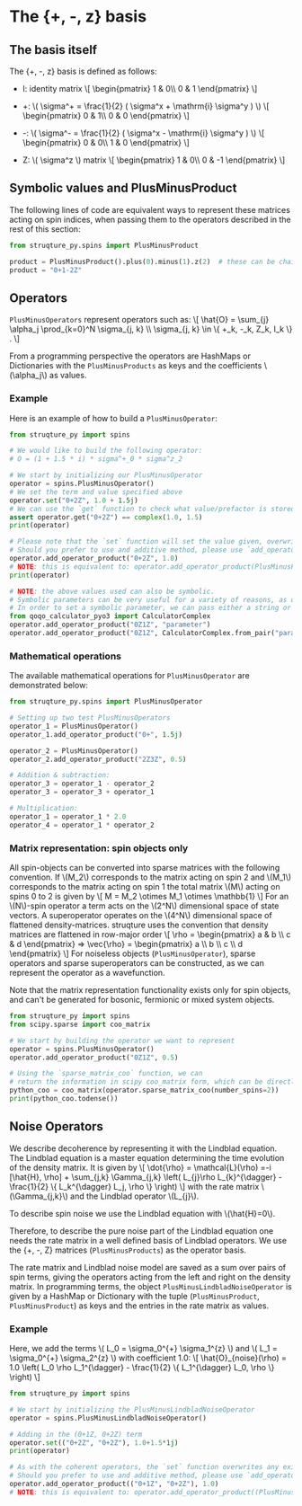 # The {+, -, z} basis

## The basis itself

The {+, -, z} basis is defined as follows:
* I: identity matrix
\\[
\begin{pmatrix}
1 & 0\\\\
0 & 1
\end{pmatrix}
\\]

* +: \\( \sigma^+ = \frac{1}{2} ( \sigma^x + \mathrm{i} \sigma^y ) \\)
\\[
\begin{pmatrix}
0 & 1\\\\
0 & 0
\end{pmatrix}
\\]

* -: \\( \sigma^- = \frac{1}{2} ( \sigma^x - \mathrm{i} \sigma^y ) \\)
\\[
\begin{pmatrix}
0 & 0\\\\
1 & 0
\end{pmatrix}
\\]

* Z: \\( \sigma^z \\) matrix
\\[
\begin{pmatrix}
1 & 0\\\\
0 & -1
\end{pmatrix}
\\]

## Symbolic values and PlusMinusProduct

The following lines of code are equivalent ways to represent these matrices acting on spin indices, when passing them to the operators described in the rest of this section:

```python
from struqture_py.spins import PlusMinusProduct

product = PlusMinusProduct().plus(0).minus(1).z(2)  # these can be chained similarly to PlusMinusProducts
product = "0+1-2Z"
```

## Operators

`PlusMinusOperators` represent operators such as:
\\[
\hat{O} = \sum_{j} \alpha_j \prod_{k=0}^N \sigma_{j, k} \\\\
    \sigma_{j, k} \in \\{ +_k, -_k, Z_k, I_k \\} .
\\]

From a programming perspective the operators are HashMaps or Dictionaries with the `PlusMinusProducts` as keys and the coefficients \\(\alpha_j\\) as values.

### Example

Here is an example of how to build a `PlusMinusOperator`:

```python
from struqture_py import spins

# We would like to build the following operator:
# O = (1 + 1.5 * i) * sigma^+_0 * sigma^z_2

# We start by initializing our PlusMinusOperator
operator = spins.PlusMinusOperator()
# We set the term and value specified above
operator.set("0+2Z", 1.0 + 1.5j)
# We can use the `get` function to check what value/prefactor is stored for 0+2Z
assert operator.get("0+2Z") == complex(1.0, 1.5)
print(operator)

# Please note that the `set` function will set the value given, overwriting any previous value.
# Should you prefer to use and additive method, please use `add_operator_product`:
operator.add_operator_product("0+2Z", 1.0)
# NOTE: this is equivalent to: operator.add_operator_product(PlusMinusProduct().plus(0).z(2), 1.0)
print(operator)

# NOTE: the above values used can also be symbolic.
# Symbolic parameters can be very useful for a variety of reasons, as detailed in the introduction. 
# In order to set a symbolic parameter, we can pass either a string or use the `qoqo_calculator_pyo3` package:
from qoqo_calculator_pyo3 import CalculatorComplex
operator.add_operator_product("0Z1Z", "parameter")
operator.add_operator_product("0Z1Z", CalculatorComplex.from_pair("parameter", 0.0))

```

### Mathematical operations

The available mathematical operations for `PlusMinusOperator` are demonstrated below:

```python
from struqture_py.spins import PlusMinusOperator

# Setting up two test PlusMinusOperators
operator_1 = PlusMinusOperator()
operator_1.add_operator_product("0+", 1.5j)

operator_2 = PlusMinusOperator()
operator_2.add_operator_product("2Z3Z", 0.5)

# Addition & subtraction:
operator_3 = operator_1 - operator_2
operator_3 = operator_3 + operator_1

# Multiplication:
operator_1 = operator_1 * 2.0
operator_4 = operator_1 * operator_2

```

### Matrix representation: spin objects only

All spin-objects can be converted into sparse matrices with the following convention.
If \\(M_2\\) corresponds to the matrix acting on spin 2 and \\(M_1\\) corresponds to the matrix acting on spin 1 the total matrix \\(M\\) acting on spins 0 to 2 is given by
\\[
    M = M_2 \otimes M_1 \otimes \mathbb{1}
\\]
For an \\(N\\)-spin operator a term acts on the \\(2^N\\) dimensional space of state vectors.
A superoperator operates on the \\(4^N\\) dimensional space of flattened density-matrices.
struqture uses the convention that density matrices are flattened in row-major order
\\[
    \rho = \begin{pmatrix} a & b \\\\ c & d \end{pmatrix} => \vec{\rho} = \begin{pmatrix} a \\\\ b \\\\ c \\\\ d \end{pmatrix}
\\]
For noiseless objects (`PlusMinusOperator`), sparse operators and sparse superoperators can be constructed, as we can represent the operator as a wavefunction.

Note that the matrix representation functionality exists only for spin objects, and can't be generated for bosonic, fermionic or mixed system objects.

```python
from struqture_py import spins
from scipy.sparse import coo_matrix

# We start by building the operator we want to represent
operator = spins.PlusMinusOperator()
operator.add_operator_product("0Z1Z", 0.5)

# Using the `sparse_matrix_coo` function, we can
# return the information in scipy coo_matrix form, which can be directly fed in:
python_coo = coo_matrix(operator.sparse_matrix_coo(number_spins=2))
print(python_coo.todense())
```
## Noise Operators

We describe decoherence by representing it with the Lindblad equation.
The Lindblad equation is a master equation determining the time evolution of the density matrix.
It is given by
\\[
    \dot{\rho} = \mathcal{L}(\rho) =-i \[\hat{H}, \rho\] + \sum_{j,k} \Gamma_{j,k} \left( L_{j}\rho L_{k}^{\dagger} - \frac{1}{2} \\{ L_k^{\dagger} L_j, \rho \\} \right)
\\]
with the rate matrix \\(\Gamma_{j,k}\\) and the Lindblad operator \\(L_{j}\\).

To describe spin noise we use the Lindblad equation with \\(\hat{H}=0\\).

Therefore, to describe the pure noise part of the Lindblad equation one needs the rate matrix in a well defined basis of Lindblad operators.
We use the {+, -, Z} matrices (`PlusMinusProducts`) as the operator basis.

The rate matrix and Lindblad noise model are saved as a sum over pairs of spin terms, giving the operators acting from the left and right on the density matrix.
In programming terms, the object `PlusMinusLindbladNoiseOperator` is given by a HashMap or Dictionary with the tuple (`PlusMinusProduct`, `PlusMinusProduct`) as keys and the entries in the rate matrix as values.

### Example

Here, we add the terms \\( L_0 = \sigma_0^{+} \sigma_1^{z} \\) and \\( L_1 = \sigma_0^{+} \sigma_2^{z} \\) with coefficient 1.0: 
\\[ \hat{O}_{noise}(\rho) = 1.0 \left( L_0 \rho L_1^{\dagger} - \frac{1}{2} \\{ L_1^{\dagger} L_0, \rho \\} \right) \\]

```python
from struqture_py import spins

# We start by initializing the PlusMinusLindbladNoiseOperator
operator = spins.PlusMinusLindbladNoiseOperator()

# Adding in the (0+1Z, 0+2Z) term
operator.set(("0+2Z", "0+2Z"), 1.0+1.5*1j)
print(operator)

# As with the coherent operators, the `set` function overwrites any existing value for the given key (here, a tuple of strings or PlusMinusProducts).
# Should you prefer to use and additive method, please use `add_operator_product`:
operator.add_operator_product(("0+1Z", "0+2Z"), 1.0)
# NOTE: this is equivalent to: operator.add_operator_product((PlusMinusProduct().plus(0).z(1), PlusMinusProduct().plus(0).z(2)), 1.0)

```
